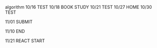 algorithm
10/16 TEST
10/18 BOOK STUDY
10/21 TEST
10/27 HOME
10/30 TEST

11/01 SUBMIT

11/10 END

11/21 REACT START

